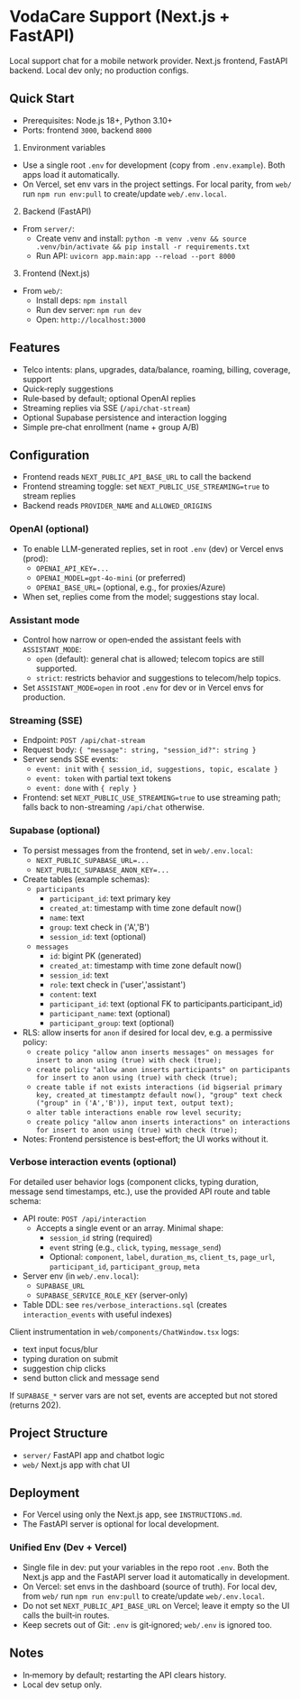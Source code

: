 # VodaCare Support (Next.js + FastAPI)

Local support chat for a mobile network provider. Next.js frontend, FastAPI backend. Local dev only; no production configs.

## Quick Start

- Prerequisites: Node.js 18+, Python 3.10+
- Ports: frontend `3000`, backend `8000`

1) Environment variables

- Use a single root `.env` for development (copy from `.env.example`). Both apps load it automatically.
- On Vercel, set env vars in the project settings. For local parity, from `web/` run `npm run env:pull` to create/update `web/.env.local`.

2) Backend (FastAPI)

- From `server/`:
  - Create venv and install: `python -m venv .venv && source .venv/bin/activate && pip install -r requirements.txt`
  - Run API: `uvicorn app.main:app --reload --port 8000`

3) Frontend (Next.js)

- From `web/`:
  - Install deps: `npm install`
  - Run dev server: `npm run dev`
  - Open: `http://localhost:3000`

## Features

- Telco intents: plans, upgrades, data/balance, roaming, billing, coverage, support
- Quick‑reply suggestions
- Rule‑based by default; optional OpenAI replies
- Streaming replies via SSE (`/api/chat-stream`)
- Optional Supabase persistence and interaction logging
- Simple pre‑chat enrollment (name + group A/B)

## Configuration

- Frontend reads `NEXT_PUBLIC_API_BASE_URL` to call the backend
- Frontend streaming toggle: set `NEXT_PUBLIC_USE_STREAMING=true` to stream replies
- Backend reads `PROVIDER_NAME` and `ALLOWED_ORIGINS`

### OpenAI (optional)

- To enable LLM-generated replies, set in root `.env` (dev) or Vercel envs (prod):
  - `OPENAI_API_KEY=...`
  - `OPENAI_MODEL=gpt-4o-mini` (or preferred)
  - `OPENAI_BASE_URL=` (optional, e.g., for proxies/Azure)
- When set, replies come from the model; suggestions stay local.

### Assistant mode

- Control how narrow or open‑ended the assistant feels with `ASSISTANT_MODE`:
  - `open` (default): general chat is allowed; telecom topics are still supported.
  - `strict`: restricts behavior and suggestions to telecom/help topics.
- Set `ASSISTANT_MODE=open` in root `.env` for dev or in Vercel envs for production.

### Streaming (SSE)

- Endpoint: `POST /api/chat-stream`
- Request body: `{ "message": string, "session_id?": string }`
- Server sends SSE events:
  - `event: init` with `{ session_id, suggestions, topic, escalate }`
  - `event: token` with partial text tokens
  - `event: done` with `{ reply }`
- Frontend: set `NEXT_PUBLIC_USE_STREAMING=true` to use streaming path; falls back to non-streaming `/api/chat` otherwise.

### Supabase (optional)

- To persist messages from the frontend, set in `web/.env.local`:
  - `NEXT_PUBLIC_SUPABASE_URL=...`
  - `NEXT_PUBLIC_SUPABASE_ANON_KEY=...`
- Create tables (example schemas):
  - `participants`
    - `participant_id`: text primary key
    - `created_at`: timestamp with time zone default now()
    - `name`: text
    - `group`: text check in ('A','B')
    - `session_id`: text (optional)
  - `messages`
    - `id`: bigint PK (generated)
    - `created_at`: timestamp with time zone default now()
    - `session_id`: text
    - `role`: text check in ('user','assistant')
    - `content`: text
    - `participant_id`: text (optional FK to participants.participant_id)
    - `participant_name`: text (optional)
    - `participant_group`: text (optional)
- RLS: allow inserts for `anon` if desired for local dev, e.g. a permissive policy:
  - `create policy "allow anon inserts messages" on messages for insert to anon using (true) with check (true);`
  - `create policy "allow anon inserts participants" on participants for insert to anon using (true) with check (true);`
  - `create table if not exists interactions (id bigserial primary key, created_at timestamptz default now(), "group" text check ("group" in ('A','B')), input text, output text);`
  - `alter table interactions enable row level security;`
  - `create policy "allow anon inserts interactions" on interactions for insert to anon using (true) with check (true);`
- Notes: Frontend persistence is best‑effort; the UI works without it.

### Verbose interaction events (optional)

For detailed user behavior logs (component clicks, typing duration, message send timestamps, etc.), use the provided API route and table schema:

- API route: `POST /api/interaction`
  - Accepts a single event or an array. Minimal shape:
    - `session_id` string (required)
    - `event` string (e.g., `click`, `typing`, `message_send`)
    - Optional: `component`, `label`, `duration_ms`, `client_ts`, `page_url`, `participant_id`, `participant_group`, `meta`
- Server env (in `web/.env.local`):
  - `SUPABASE_URL`
  - `SUPABASE_SERVICE_ROLE_KEY` (server-only)
- Table DDL: see `res/verbose_interactions.sql` (creates `interaction_events` with useful indexes)

Client instrumentation in `web/components/ChatWindow.tsx` logs:
- text input focus/blur
- typing duration on submit
- suggestion chip clicks
- send button click and message send

If `SUPABASE_*` server vars are not set, events are accepted but not stored (returns 202).

## Project Structure

- `server/` FastAPI app and chatbot logic
- `web/` Next.js app with chat UI

## Deployment

- For Vercel using only the Next.js app, see `INSTRUCTIONS.md`.
- The FastAPI server is optional for local development.

### Unified Env (Dev + Vercel)

- Single file in dev: put your variables in the repo root `.env`. Both the Next.js app and the FastAPI server load it automatically in development.
- On Vercel: set envs in the dashboard (source of truth). For local dev, from `web/` run `npm run env:pull` to create/update `web/.env.local`.
- Do not set `NEXT_PUBLIC_API_BASE_URL` on Vercel; leave it empty so the UI calls the built‑in routes.
- Keep secrets out of Git: `.env` is git‑ignored; `web/.env` is ignored too.

## Notes

- In‑memory by default; restarting the API clears history.
- Local dev setup only.

